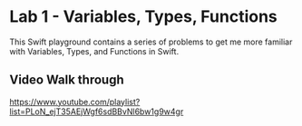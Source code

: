 # Lab 1 -  Variables, Types, Functions

This Swift playground contains a series of problems to get me more familiar with Variables, Types, and Functions in Swift.

## Video Walk through
https://www.youtube.com/playlist?list=PLoN_ejT35AEjWgf6sdBBvNl6bw1g9w4gr
